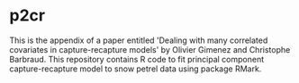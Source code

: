 # p2cr
This is the appendix of a paper entitled 'Dealing with many correlated covariates in capture-recapture models' by Olivier Gimenez and Christophe Barbraud. This repository contains R code to fit principal component capture-recapture model to snow petrel data using package RMark.
